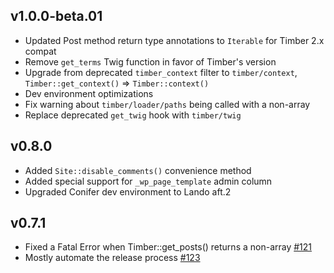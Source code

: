 ## v1.0.0-beta.01

* Updated Post method return type annotations to `Iterable` for Timber 2.x compat
* Remove `get_terms` Twig function in favor of Timber's version
* Upgrade from deprecated `timber_context` filter to `timber/context`, `Timber::get_context()` => `Timber::context()`
* Dev environment optimizations
* Fix warning about `timber/loader/paths` being called with a non-array
* Replace deprecated `get_twig` hook with `timber/twig`

## v0.8.0

* Added `Site::disable_comments()` convenience method
* Added special support for `_wp_page_template` admin column
* Upgraded Conifer dev environment to Lando aft.2

## v0.7.1

* Fixed a Fatal Error when Timber::get_posts() returns a non-array [#121](https://github.com/sitecrafting/conifer/issues/121)
* Mostly automate the release process [#123](https://github.com/sitecrafting/conifer/issues/123)



